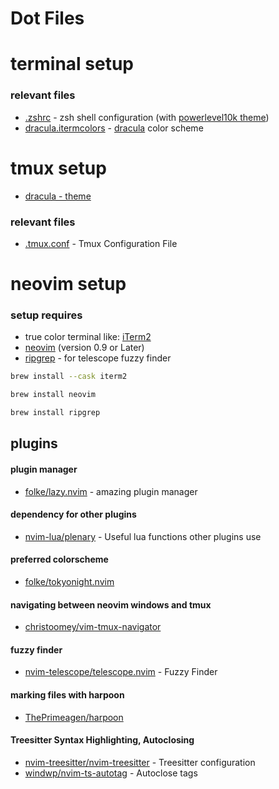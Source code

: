 # Dot Files

# terminal setup

### relevant files

- [.zshrc](.zshrc) - zsh shell configuration (with [powerlevel10k theme](https://github.com/romkatv/powerlevel10k))
- [dracula.itermcolors](dracula.itermcolors) - [dracula](https://draculatheme.com/iterm) color scheme

# tmux setup

- [dracula - theme](https://draculatheme.com/tmux)

### relevant files

- [.tmux.conf](.tmux.conf) - Tmux Configuration File

# neovim setup

### setup requires

- true color terminal like: [iTerm2](https://iterm2.com/)
- [neovim](https://neovim.io/) (version 0.9 or Later)
- [ripgrep](https://github.com/BurntSushi/ripgrep) - for telescope fuzzy finder

```bash
brew install --cask iterm2
```

```bash
brew install neovim
```

```bash
brew install ripgrep
```

## plugins

#### plugin manager

- [folke/lazy.nvim](https://github.com/folke/lazy.nvim) - amazing plugin manager

#### dependency for other plugins

- [nvim-lua/plenary](https://github.com/nvim-lua/plenary.nvim) - Useful lua functions other plugins use

#### preferred colorscheme

- [folke/tokyonight.nvim](https://github.com/folke/tokyonight.nvim)

#### navigating between neovim windows and tmux

- [christoomey/vim-tmux-navigator](https://github.com/christoomey/vim-tmux-navigator)

#### fuzzy finder

- [nvim-telescope/telescope.nvim](https://github.com/nvim-telescope/telescope.nvim) - Fuzzy Finder


#### marking files with harpoon

- [ThePrimeagen/harpoon](https://github.com/ThePrimeagen/harpoon)

#### Treesitter Syntax Highlighting, Autoclosing

- [nvim-treesitter/nvim-treesitter](https://github.com/nvim-treesitter/nvim-treesitter) - Treesitter configuration
- [windwp/nvim-ts-autotag](https://github.com/windwp/nvim-ts-autotag) - Autoclose tags

